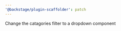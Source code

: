 ```yaml
---
'@backstage/plugin-scaffolder': patch
---
```


Change the catagories filter to a dropdown component
